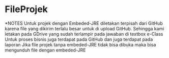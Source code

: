 # FileProjek
*NOTES
Untuk projek dengan Embeded-JRE diletakan terpisah dari GitHub karena file yang dikirim terlalu besar untuk di upload GitHub.
Sehingga kami letakan pada GDrive yang sudah terlampir pada jawaban di textbox e-Class
Untuk proses bisnis juga terdapat pada GitHub dan juga terdapat pada laporan
Jika file projek tanpa embeded-JRE tidak bisa dibuka maka bisa mengunduh file dengan embeded-JRE
